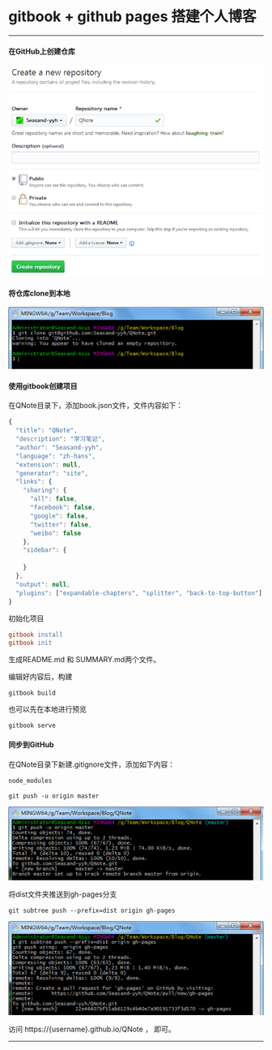 # gitbook + github pages 搭建个人博客

---

#### 在GitHub上创建仓库

![1550370495835](images/1550370495835.png)



#### 将仓库clone到本地

![1550370766724](images/1550370766724.png)



#### 使用gitbook创建项目

在QNote目录下，添加book.json文件，文件内容如下：

~~~javascript
{
  "title": "QNote",
  "description": "学习笔记",
  "author": "Seasand-yyh",
  "language": "zh-hans",
  "extension": null,
  "generator": "site",
  "links": {
	"sharing": {
	  "all": false,
	  "facebook": false,
	  "google": false,
	  "twitter": false,
	  "weibo": false
	},
	"sidebar": {
	  
	}
  },
  "output": null,
  "plugins": ["expandable-chapters", "splitter", "back-to-top-button"]
}
~~~

初始化项目

~~~l
gitbook install
gitbook init
~~~

生成README.md 和 SUMMARY.md两个文件。



编辑好内容后，构建

~~~
gitbook build
~~~



也可以先在本地进行预览

~~~
gitbook serve
~~~



#### 同步到GitHub

在QNote目录下新建.gitignore文件，添加如下内容：

~~~
node_modules
~~~





~~~
git push -u origin master
~~~

![1550378126330](images/1550378126330.png)



将dist文件夹推送到gh-pages分支

~~~
git subtree push --prefix=dist origin gh-pages
~~~

![1550378189142](images/1550378189142.png)



访问 https://{username}.github.io/QNote ， 即可。



---


